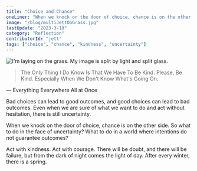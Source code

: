 ```yaml
---
title: "Choice and Chance"
oneLiner: "When we knock on the door of choice, chance is on the other side."
image: "/blog/multiJettOnGrass.jpg"
lastUpdate: "2023-3-18"
category: "Reflection"
contributorId: "jett"
tags: ["choice", "chance", "kindness", "uncertainty"]
---
```


![I'm laying on the grass. My image is split by light and split glass.](/blog/multiJettOnGrass.jpg)

> The Only Thing I Do Know Is That We Have To Be Kind. Please, Be Kind. Especially When We Don't Know What's Going On.

— Everything Everywhere All at Once

Bad choices can lead to good outcomes, and good choices can lead to bad outcomes. Even when we are sure of what we want to do and act without hesitation, there is still uncertainty.

When we knock on the door of choice, chance is on the other side. So what to do in the face of uncertainty? What to do in a world where intentions do not guarantee outcomes?

Act with kindness. Act with courage. There will be doubt, and there will be failure, but from the dark of night comes the light of day. After every winter, there is a spring.

